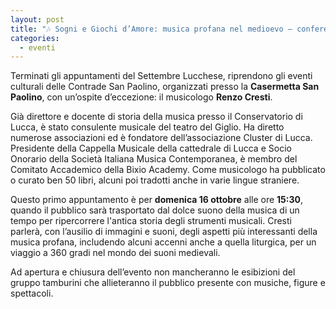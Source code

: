 ```yaml
---
layout: post
title: "🎶 Sogni e Giochi d’Amore: musica profana nel medioevo – conferenza con il Maestro D’Arte Renzo Cresti"
categories:
  - eventi
---
```


Terminati gli appuntamenti del Settembre Lucchese, riprendono gli eventi culturali delle Contrade San Paolino, organizzati presso la **Casermetta San Paolino**, con un’ospite d’eccezione: il musicologo **Renzo Cresti**.

<!-- more -->

Già direttore e docente di storia della musica presso il Conservatorio di Lucca, è stato consulente musicale del teatro del Giglio. Ha diretto numerose associazioni ed è fondatore dell’associazione Cluster di Lucca. Presidente della Cappella Musicale della cattedrale di Lucca e Socio Onorario della Società Italiana Musica Contemporanea, è membro del Comitato Accademico della Bixio Academy. Come musicologo ha pubblicato o curato ben 50 libri, alcuni poi tradotti anche in varie lingue straniere.

Questo primo appuntamento è per **domenica 16 ottobre** alle ore **15:30**, quando il pubblico sarà trasportato dal dolce suono della musica di un tempo per ripercorrere l'antica storia degli strumenti musicali. Cresti parlerà, con l’ausilio di immagini e suoni, degli aspetti più interessanti della musica profana, includendo alcuni accenni anche a quella liturgica, per un viaggio a 360 gradi nel mondo dei suoni medievali.

Ad apertura e chiusura dell’evento non mancheranno le esibizioni del gruppo tamburini che allieteranno il pubblico presente con musiche, figure e spettacoli.
